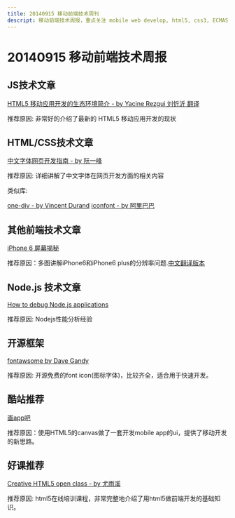 ```yaml
---
title: 20140915 移动前端技术周刊
descript: 移动前端技术周报，重点关注 mobile web develop, html5, css3, ECMAScript 6, node.js 等前沿技术。
---
```


# 20140915 移动前端技术周报

## JS技术文章

[HTML5 移动应用开发的生态环境简介 - by Yacine Rezgui 刘忻沂 翻译 ](http://www.oschina.net/news/54281/html5-mobile-app-ecological)

推荐原因: 非常好的介绍了最新的 HTML5 移动应用开发的现状

## HTML/CSS技术文章

[中文字体网页开发指南 - by 阮一峰](http://www.ruanyifeng.com/blog/2014/07/chinese_fonts.html)

推荐原因: 详细讲解了中文字体在网页开发方面的相关内容

类似库:

[one-div - by Vincent Durand](http://one-div.com/)
[iconfont - by 阿里巴巴](http://iconfont.cn/)

## 其他前端技术文章

[iPhone 6 屏幕揭秘](http://www.paintcodeapp.com/news/iphone-6-screens-demystified)

推荐原因：多图讲解iPhone6和iPhone6 plus的分辨率问题.[中文翻译版本](http://wileam.com/iphone-6-screen-cn/)

## Node.js 技术文章

[How to debug Node.js applications](http://stackoverflow.com/questions/1911015/how-to-debug-node-js-applications/16512303#16512303)

推荐原因: Nodejs性能分析经验

## 开源框架

[fontawsome by Dave Gandy](http://fontawesome.io/)

推荐原因: 开源免费的font icon(图标字体)，比较齐全，适合用于快速开发。

## 酷站推荐

[画app吧](http://www.drawapp8.com/)

推荐原因：使用HTML5的canvas做了一套开发mobile app的ui，提供了移动开发的新思路。

## 好课推荐

[Creative HTML5 open class - by 尤雨溪](https://github.com/yyx990803/creative-html5)

推荐原因: html5在线培训课程，非常完整地介绍了用html5做前端开发的基础知识。

